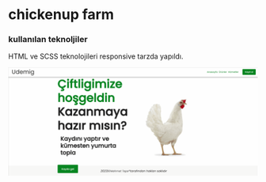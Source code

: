 <h1>chickenup farm</h1>
<h3>kullanılan teknoljiler</h3>
<p>HTML ve SCSS teknolojileri responsive  tarzda yapıldı.</p>

![](chicken.gif)
